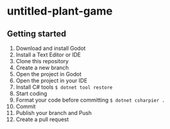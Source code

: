 # untitled-plant-game

## Getting started

1. Download and install Godot
2. Install a Text Editor or IDE
3. Clone this repository
4. Create a new branch
5. Open the project in Godot
6. Open the project in your IDE
7. Install C# tools `$ dotnet tool restore`
8. Start coding
9. Format your code before committing `$ dotnet csharpier .`
10. Commit
11. Publish your branch and Push
12. Create a pull request
